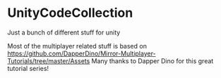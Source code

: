 # UnityCodeCollection
Just a bunch of different stuff for unity


Most of the multiplayer related stuff is based on https://github.com/DapperDino/Mirror-Multiplayer-Tutorials/tree/master/Assets
Many thanks to Dapper Dino for this great tutorial series!
